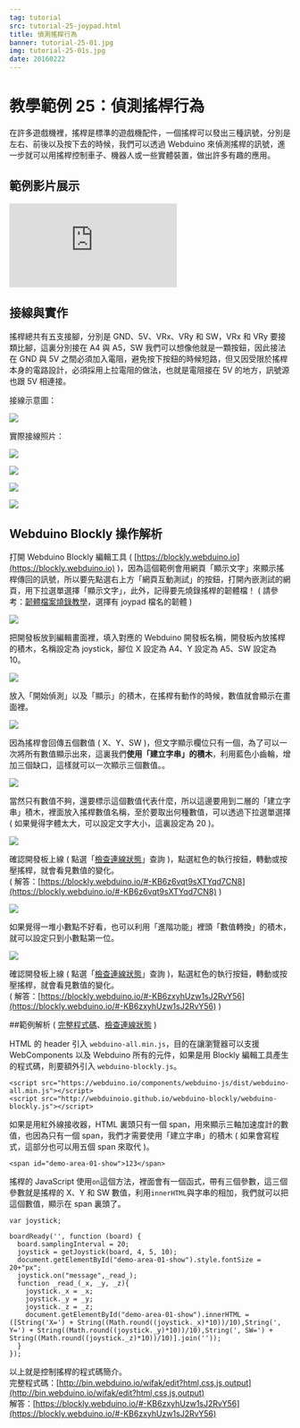 ```yaml
---
tag: tutorial
src: tutorial-25-joypad.html
title: 偵測搖桿行為
banner: tutorial-25-01.jpg
img: tutorial-25-01s.jpg
date: 20160222
---
```


<!-- @@master  = ../../_layout.html-->

<!-- @@block  =  meta-->

<title>教學範例 25：偵測搖桿行為 :::: Webduino = Web × Arduino</title>

<meta name="description" content="在許多遊戲機裡，搖桿是標準的遊戲機配件，一個搖桿可以發出三種訊號，分別是左右、前後以及按下去的時候，我們可以透過 Webduino 來偵測搖桿的訊號，進一步就可以用搖桿控制車子、機器人或一些實體裝置，做出許多有趣的應用。	">

<meta itemprop="description" content="在許多遊戲機裡，搖桿是標準的遊戲機配件，一個搖桿可以發出三種訊號，分別是左右、前後以及按下去的時候，我們可以透過 Webduino 來偵測搖桿的訊號，進一步就可以用搖桿控制車子、機器人或一些實體裝置，做出許多有趣的應用。">

<meta property="og:description" content="在許多遊戲機裡，搖桿是標準的遊戲機配件，一個搖桿可以發出三種訊號，分別是左右、前後以及按下去的時候，我們可以透過 Webduino 來偵測搖桿的訊號，進一步就可以用搖桿控制車子、機器人或一些實體裝置，做出許多有趣的應用。">

<meta property="og:title" content="教學範例 25：偵測搖桿行為" >

<meta property="og:url" content="https://webduino.io/tutorials/tutorial-25-joypad.html">

<meta property="og:image" content="https://webduino.io/img/tutorials/tutorial-25-01s.jpg">

<meta itemprop="image" content="https://webduino.io/img/tutorials/tutorial-25-01s.jpg">

<include src="../_include-tutorials.html"></include>

<!-- @@close-->

<!-- @@block  =  preAndNext-->

<include src="../_include-tutorials-content.html"></include>

<!-- @@close-->

<!-- @@block  =  tutorials-->

# 教學範例 25：偵測搖桿行為

在許多遊戲機裡，搖桿是標準的遊戲機配件，一個搖桿可以發出三種訊號，分別是左右、前後以及按下去的時候，我們可以透過 Webduino 來偵測搖桿的訊號，進一步就可以用搖桿控制車子、機器人或一些實體裝置，做出許多有趣的應用。

## 範例影片展示

<iframe class="youtube" src="https://www.youtube.com/embed/CwWwQmuvL28" frameborder="0" allowfullscreen></iframe>

## 接線與實作

搖桿總共有五支接腳，分別是 GND、5V、VRx、VRy 和 SW，VRx 和 VRy 要接類比腳，這裏分別接在 A4 與 A5，SW 我們可以想像他就是一顆按鈕，因此接法在 GND 與 5V 之間必須加入電阻，避免按下按鈕的時候短路，但又因受限於搖桿本身的電路設計，必須採用上拉電阻的做法，也就是電阻接在 5V 的地方，訊號源也跟 5V 相連接。

接線示意圖：

![](../img/tutorials/tutorial-25-02.jpg)

實際接線照片：

![](../img/tutorials/tutorial-25-03.jpg)

![](../img/tutorials/tutorial-25-04.jpg)

![](../img/tutorials/tutorial-25-05.jpg)

![](../img/tutorials/tutorial-25-06.jpg)

## Webduino Blockly 操作解析

打開 Webduino Blockly 編輯工具 ( [https://blockly.webduino.io](https://blockly.webduino.io) )，因為這個範例會用網頁「顯示文字」來顯示搖桿傳回的訊號，所以要先點選右上方「網頁互動測試」的按鈕，打開內嵌測試的網頁，用下拉選單選擇「顯示文字」，此外，記得要先燒錄搖桿的韌體檔！ ( 請參考：[韌體檔案燒錄教學](https://webduino.io/tutorials/info-07-arduino-ino.html)，選擇有 joypad 檔名的韌體 )

![](../img/tutorials/tutorial-25-07.jpg)

把開發板放到編輯畫面裡，填入對應的 Webduino 開發板名稱，開發板內放搖桿的積木，名稱設定為 joystick，腳位 X 設定為 A4、Y 設定為 A5、SW 設定為 10。

![](../img/tutorials/tutorial-25-08.jpg)

放入「開始偵測」以及「顯示」的積木，在搖桿有動作的時候，數值就會顯示在畫面裡。

![](../img/tutorials/tutorial-25-09.jpg)

因為搖桿會回傳五個數值 ( X、Y、SW )，但文字顯示欄位只有一個，為了可以一次將所有數值顯示出來，這裏我們**使用「建立字串」的積木**，利用藍色小齒輪，增加三個缺口，這樣就可以一次顯示三個數值。。

![](../img/tutorials/tutorial-25-10.jpg)

當然只有數值不夠，還要標示這個數值代表什麼，所以這邊要用到二層的「建立字串」積木，裡面放入搖桿數值名稱，至於要取出何種數值，可以透過下拉選單選擇 ( 如果覺得字體太大，可以設定文字大小，這裏設定為 20 )。

![](../img/tutorials/tutorial-25-11.jpg)

確認開發板上線 ( 點選「[檢查連線狀態](https://webduino.io/device.html)」查詢 )，點選紅色的執行按鈕，轉動或按壓搖桿，就會看見數值的變化。  
( 解答：[https://blockly.webduino.io/#-KB6z6vqt9sXTYqd7CN8](https://blockly.webduino.io/#-KB6z6vqt9sXTYqd7CN8) )

![](../img/tutorials/tutorial-25-12.jpg)

如果覺得一堆小數點不好看，也可以利用「進階功能」裡頭「數值轉換」的積木，就可以設定只到小數點第一位。

![](../img/tutorials/tutorial-25-13.jpg)

確認開發板上線 ( 點選「[檢查連線狀態](https://webduino.io/device.html)」查詢 )，點選紅色的執行按鈕，轉動或按壓搖桿，就會看見數值的變化。  
( 解答：[https://blockly.webduino.io/#-KB6zxyhUzw1sJ2RvY56](https://blockly.webduino.io/#-KB6zxyhUzw1sJ2RvY56) )

##範例解析 ( [完整程式碼](http://bin.webduino.io/wifak/edit?html,css,js,output)、[檢查連線狀態](https://webduino.io/device.html) )

HTML 的 header 引入 `webduino-all.min.js`，目的在讓瀏覽器可以支援 WebComponents 以及 Webduino 所有的元件，如果是用 Blockly 編輯工具產生的程式碼，則要額外引入 `webduino-blockly.js`。

	<script src="https://webduino.io/components/webduino-js/dist/webduino-all.min.js"></script>
	<script src="http://webduinoio.github.io/webduino-blockly/webduino-blockly.js"></script>

如果是用紅外線接收器，HTML 裏頭只有一個 span，用來顯示三軸加速度計的數值，也因為只有一個 span，我們才需要使用「建立字串」的積木 ( 如果會寫程式，這部分也可以用五個 span 來取代 )。

	<span id="demo-area-01-show">123</span>

搖桿的 JavaScript 使用`on`這個方法，裡面會有一個函式，帶有三個參數，這三個參數就是搖桿的 X、Y 和 SW 數值，利用`innerHTML`與字串的相加，我們就可以把這個數值，顯示在 span 裏頭了。

	var joystick;

	boardReady('', function (board) {
	  board.samplingInterval = 20;
	  joystick = getJoystick(board, 4, 5, 10);
	  document.getElementById("demo-area-01-show").style.fontSize = 20+"px";
	  joystick.on("message",_read_);
	  function _read_(_x, _y, _z){
	    joystick._x = _x;
	    joystick._y = _y;
	    joystick._z = _z;
	    document.getElementById("demo-area-01-show").innerHTML = ([String('X=') + String((Math.round((joystick._x)*10))/10),String(', Y=') + String((Math.round((joystick._y)*10))/10),String(', SW=') + String((Math.round((joystick._z)*10))/10)].join(''));
	  }
	});


以上就是控制搖桿的程式碼簡介。   
完整程式碼：[http://bin.webduino.io/wifak/edit?html,css,js,output](http://bin.webduino.io/wifak/edit?html,css,js,output)  
解答：[https://blockly.webduino.io/#-KB6zxyhUzw1sJ2RvY56](https://blockly.webduino.io/#-KB6zxyhUzw1sJ2RvY56)



<!-- @@close-->